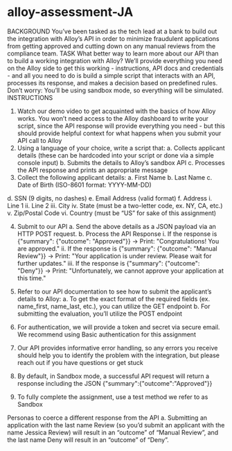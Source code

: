 # alloy-assessment-JA

BACKGROUND
You’ve been tasked as the tech lead at a bank to build out the integration with Alloy’s
API in order to minimize fraudulent applications from getting approved and cutting down
on any manual reviews from the compliance team.
TASK
What better way to learn more about our API than to build a working integration with
Alloy? We’ll provide everything you need on the Alloy side to get this working -
instructions, API docs and credentials - and all you need to do is build a simple script
that interacts with an API, processes its response, and makes a decision based on
predefined rules. Don’t worry: You’ll be using sandbox mode, so everything will be
simulated.
INSTRUCTIONS
1. Watch our demo video to get acquainted with the basics of how Alloy works. You
won’t need access to the Alloy dashboard to write your script, since the API
response will provide everything you need - but this should provide helpful
context for what happens when you submit your API call to Alloy
2. Using a language of your choice, write a script that:
a. Collects applicant details (these can be hardcoded into your script or done
via a simple console input)
b. Submits the details to Alloy’s sandbox API
c. Processes the API response and prints an appropriate message
3. Collect the following applicant details:
a. First Name
b. Last Name
c. Date of Birth (ISO-8601 format: YYYY-MM-DD)

d. SSN (9 digits, no dashes)
e. Email Address (valid format)
f. Address
i. Line 1
ii. Line 2
iii. City
iv. State (must be a two-letter code, ex. NY, CA, etc.)
v. Zip/Postal Code
vi. Country (must be “US” for sake of this assignment)

4. Submit to our API
a. Send the above details as a JSON payload via an HTTP POST request.
b. Process the API Response
i. If the response is {"summary": {"outcome": "Approved"}}
→ Print: "Congratulations! You are approved."
ii. If the response is {"summary": {"outcome": "Manual
Review"}} → Print: "Your application is under review. Please wait
for further updates."
iii. If the response is {"summary": {"outcome": "Deny"}} →
Print: "Unfortunately, we cannot approve your application at this
time."

5. Refer to our API documentation to see how to submit the applicant’s details to
Alloy:
a. To get the exact format of the required fields (ex. name_first,
name_last, etc.), you can utilize the GET endpoint
b. For submitting the evaluation, you’ll utilize the POST endpoint
6. For authentication, we will provide a token and secret via secure email. We
recommend using Basic authentication for this assignment
7. Our API provides informative error handling, so any errors you receive should
help you to identify the problem with the integration, but please reach out if you
have questions or get stuck
8. By default, in Sandbox mode, a successful API request will return a response
including the JSON {"summary":{"outcome":"Approved"}}
9. To fully complete the assignment, use a test method we refer to as Sandbox

Personas to coerce a different response from the API
a. Submitting an application with the last name Review (so you’d submit an
applicant with the name Jessica Review) will result in an “outcome” of
“Manual Review”, and the last name Deny will result in an “outcome” of
“Deny”.
